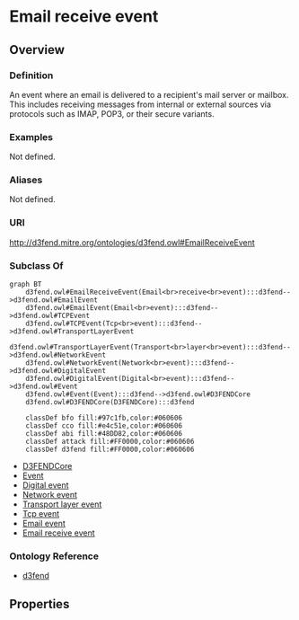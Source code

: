 # Email receive event

## Overview

### Definition
An event where an email is delivered to a recipient's mail server or mailbox. This includes receiving messages from internal or external sources via protocols such as IMAP, POP3, or their secure variants.

### Examples
Not defined.

### Aliases
Not defined.

### URI
http://d3fend.mitre.org/ontologies/d3fend.owl#EmailReceiveEvent

### Subclass Of
```mermaid
graph BT
    d3fend.owl#EmailReceiveEvent(Email<br>receive<br>event):::d3fend-->d3fend.owl#EmailEvent
    d3fend.owl#EmailEvent(Email<br>event):::d3fend-->d3fend.owl#TCPEvent
    d3fend.owl#TCPEvent(Tcp<br>event):::d3fend-->d3fend.owl#TransportLayerEvent
    d3fend.owl#TransportLayerEvent(Transport<br>layer<br>event):::d3fend-->d3fend.owl#NetworkEvent
    d3fend.owl#NetworkEvent(Network<br>event):::d3fend-->d3fend.owl#DigitalEvent
    d3fend.owl#DigitalEvent(Digital<br>event):::d3fend-->d3fend.owl#Event
    d3fend.owl#Event(Event):::d3fend-->d3fend.owl#D3FENDCore
    d3fend.owl#D3FENDCore(D3FENDCore):::d3fend
    
    classDef bfo fill:#97c1fb,color:#060606
    classDef cco fill:#e4c51e,color:#060606
    classDef abi fill:#48DD82,color:#060606
    classDef attack fill:#FF0000,color:#060606
    classDef d3fend fill:#FF0000,color:#060606
```

- [D3FENDCore](/docs/ontology/reference/model/D3FENDCore/D3FENDCore.md)
- [Event](/docs/ontology/reference/model/D3FENDCore/Event/Event.md)
- [Digital event](/docs/ontology/reference/model/D3FENDCore/Event/Digital%20event/Digital%20event.md)
- [Network event](/docs/ontology/reference/model/D3FENDCore/Event/Digital%20event/Network%20event/Network%20event.md)
- [Transport layer event](/docs/ontology/reference/model/D3FENDCore/Event/Digital%20event/Network%20event/Transport%20layer%20event/Transport%20layer%20event.md)
- [Tcp event](/docs/ontology/reference/model/D3FENDCore/Event/Digital%20event/Network%20event/Transport%20layer%20event/Tcp%20event/Tcp%20event.md)
- [Email event](/docs/ontology/reference/model/D3FENDCore/Event/Digital%20event/Network%20event/Transport%20layer%20event/Tcp%20event/Email%20event/Email%20event.md)
- [Email receive event](/docs/ontology/reference/model/D3FENDCore/Event/Digital%20event/Network%20event/Transport%20layer%20event/Tcp%20event/Email%20event/Email%20receive%20event/Email%20receive%20event.md)


### Ontology Reference
- [d3fend](http://d3fend.mitre.org/ontologies/d3fend.owl#)

## Properties
